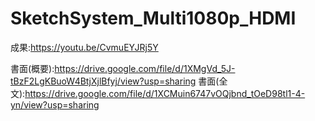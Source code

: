 # SketchSystem_Multi1080p_HDMI
 
成果:https://youtu.be/CvmuEYJRj5Y

書面(概要):https://drive.google.com/file/d/1XMgVd_5J-tBzF2LgKBuoW4BtjXjlBfyj/view?usp=sharing
書面(全文):https://drive.google.com/file/d/1XCMuin6747vOQjbnd_tOeD98tl1-4-yn/view?usp=sharing
